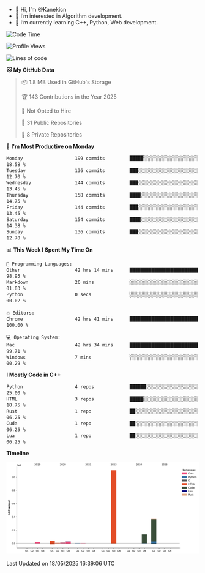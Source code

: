 - 👋 Hi, I’m @Kanekicn
- 👀 I’m interested in Algorithm development.
- 🌱 I’m currently learning C++, Python, Web development.

<!---
cotecsz/cotecsz is a ✨ special ✨ repository because its `README.md` (this file) appears on your GitHub profile.
You can click the Preview link to take a look at your changes.
--->

<!--START_SECTION:waka-->
![Code Time](http://img.shields.io/badge/Code%20Time-3%2C412%20hrs%2023%20mins-blue)

![Profile Views](http://img.shields.io/badge/Profile%20Views-0-blue)

![Lines of code](https://img.shields.io/badge/From%20Hello%20World%20I%27ve%20Written-1.7%20million%20lines%20of%20code-blue)

**🐱 My GitHub Data** 

> 📦 1.8 MB Used in GitHub's Storage 
 > 
> 🏆 143 Contributions in the Year 2025
 > 
> 🚫 Not Opted to Hire
 > 
> 📜 31 Public Repositories 
 > 
> 🔑 8 Private Repositories 
 > 
📅 **I'm Most Productive on Monday** 

```text
Monday                   199 commits         █████░░░░░░░░░░░░░░░░░░░░   18.58 % 
Tuesday                  136 commits         ███░░░░░░░░░░░░░░░░░░░░░░   12.70 % 
Wednesday                144 commits         ███░░░░░░░░░░░░░░░░░░░░░░   13.45 % 
Thursday                 158 commits         ████░░░░░░░░░░░░░░░░░░░░░   14.75 % 
Friday                   144 commits         ███░░░░░░░░░░░░░░░░░░░░░░   13.45 % 
Saturday                 154 commits         ████░░░░░░░░░░░░░░░░░░░░░   14.38 % 
Sunday                   136 commits         ███░░░░░░░░░░░░░░░░░░░░░░   12.70 % 
```


📊 **This Week I Spent My Time On** 

```text
💬 Programming Languages: 
Other                    42 hrs 14 mins      █████████████████████████   98.95 % 
Markdown                 26 mins             ░░░░░░░░░░░░░░░░░░░░░░░░░   01.03 % 
Python                   0 secs              ░░░░░░░░░░░░░░░░░░░░░░░░░   00.02 % 

🔥 Editors: 
Chrome                   42 hrs 41 mins      █████████████████████████   100.00 % 

💻 Operating System: 
Mac                      42 hrs 34 mins      █████████████████████████   99.71 % 
Windows                  7 mins              ░░░░░░░░░░░░░░░░░░░░░░░░░   00.29 % 
```

**I Mostly Code in C++** 

```text
Python                   4 repos             ██████░░░░░░░░░░░░░░░░░░░   25.00 % 
HTML                     3 repos             █████░░░░░░░░░░░░░░░░░░░░   18.75 % 
Rust                     1 repo              ██░░░░░░░░░░░░░░░░░░░░░░░   06.25 % 
Cuda                     1 repo              ██░░░░░░░░░░░░░░░░░░░░░░░   06.25 % 
Lua                      1 repo              ██░░░░░░░░░░░░░░░░░░░░░░░   06.25 % 
```



**Timeline**

![Lines of Code chart](https://raw.githubusercontent.com/Kanekicn/Kanekicn/master/assets/bar_graph.png)


 Last Updated on 18/05/2025 16:39:06 UTC
<!--END_SECTION:waka-->
